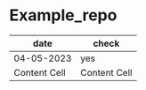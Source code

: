 # Example_repo
| date | check |
| ------------- | ------------- |
| 04-05-2023  | yes |
| Content Cell  | Content Cell  |

